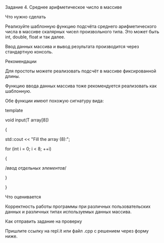 Задание 4. Среднее арифметическое число в массиве

Что нужно сделать

Реализуйте шаблонную функцию подсчёта среднего арифметического числа в массиве скалярных чисел произвольного типа. Это может быть int, double, float и так далее.

Ввод данных массива и вывод результата производится через стандартную консоль.


Рекомендации

Для простоты можете реализовать подсчёт в массиве фиксированной длины.

Функцию ввода данных массива тоже рекомендуется реализовать как шаблонную.

Обе функции имеют похожую сигнатуру вида:

template <typename T>

void input(T array[8])

{

std::cout << "Fill the array (8):";

for (int i = 0; i < 8; ++i)

{

/*ввод отдельных элементов*/    

}

}


Что оценивается

Корректность работы программы при различных пользовательских данных и различных типах используемых данных массива.



Как отправить задание на проверку

Пришлите ссылку на repl.it или файл .срр с решением через форму ниже.